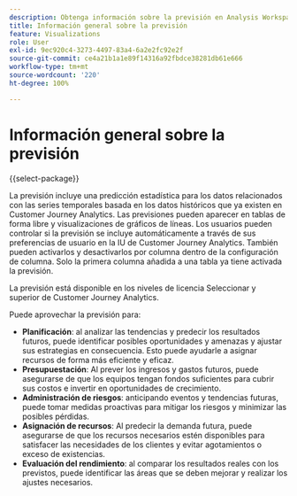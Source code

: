 ```yaml
---
description: Obtenga información sobre la previsión en Analysis Workspace.
title: Información general sobre la previsión
feature: Visualizations
role: User
exl-id: 9ec920c4-3273-4497-83a4-6a2e2fc92e2f
source-git-commit: ce4a21b1a1e89f14316a92fbdce38281db61e666
workflow-type: tm+mt
source-wordcount: '220'
ht-degree: 100%

---
```


# Información general sobre la previsión

{{select-package}}

La previsión incluye una predicción estadística para los datos relacionados con las series temporales basada en los datos históricos que ya existen en Customer Journey Analytics. Las previsiones pueden aparecer en tablas de forma libre y visualizaciones de gráficos de líneas. Los usuarios pueden controlar si la previsión se incluye automáticamente a través de sus preferencias de usuario en la IU de Customer Journey Analytics. También pueden activarlos y desactivarlos por columna dentro de la configuración de columna. Solo la primera columna añadida a una tabla ya tiene activada la previsión.

La previsión está disponible en los niveles de licencia Seleccionar y superior de Customer Journey Analytics.

Puede aprovechar la previsión para:

* **Planificación**: al analizar las tendencias y predecir los resultados futuros, puede identificar posibles oportunidades y amenazas y ajustar sus estrategias en consecuencia. Esto puede ayudarle a asignar recursos de forma más eficiente y eficaz.
* **Presupuestación**: Al prever los ingresos y gastos futuros, puede asegurarse de que los equipos tengan fondos suficientes para cubrir sus costos e invertir en oportunidades de crecimiento.
* **Administración de riesgos**: anticipando eventos y tendencias futuras, puede tomar medidas proactivas para mitigar los riesgos y minimizar las posibles pérdidas.
* **Asignación de recursos**: Al predecir la demanda futura, puede asegurarse de que los recursos necesarios estén disponibles para satisfacer las necesidades de los clientes y evitar agotamientos o exceso de existencias.
* **Evaluación del rendimiento**: al comparar los resultados reales con los previstos, puede identificar las áreas que se deben mejorar y realizar los ajustes necesarios.
